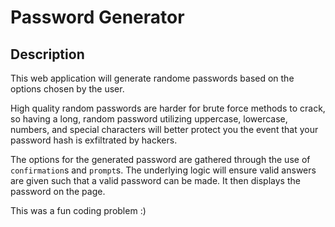 # Password Generator

## Description

This web application will generate randome passwords based on the options chosen by the user.

High quality random passwords are harder for brute force methods to crack, so having a long, random password utilizing uppercase, lowercase, numbers, and special characters will better protect you the event that your password hash is exfiltrated by hackers.

The options for the generated password are gathered through the use of `confirmation`s and `prompt`s. The underlying logic will ensure valid answers are given such that a valid password can be made. It then displays the password on the page.

This was a fun coding problem :)